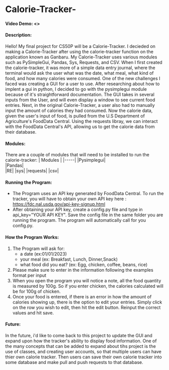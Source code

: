 # Calorie-Tracker-
#### Video Demo: <>
#### Description: 
Hello! My final project for CS50P will be a Calorie-Tracker. I decieded on making a Calorie-Tracker after using the calorie-tracker function on the application known as Ganbaru. My Calorie-Tracker uses various modules such as PySimpleGui, Pandas, Sys, Requests, and CSV. When I first created the calorie-tracker, it was more of a simple data entry journal, where the terminal would ask the user what was the date, what meal, what kind of food, and how many calories were consumed. One of the new challenges I faced was creating a GUI for a user to use. After researching about how to implent a gui in python, I decided to go with the pysimplegui module because of it's straightforward documentation. The GUI takes in several inputs from the User, and will even display a window to see current food entries. Next, in the original Calorie-Tracker, a user also had to manually input the amount of calories they had consumed. Now the calorie data, given the user's input of food, is pulled from the U.S Department of Agriculture's FoodData Central. Using the requests libray, we can interact with the FoodData Central's API, allowing us to get the calorie data from their database. 




#### Modules:
There are a couple of modules that will need to be installed to run the calorie-tracker:
| Modules |
|-----|
|Pysimplegui|               
|Pandas|              
|RE|
|sys|
|requests|
|csv|



#### Running the Program:
- The Program uses an API key generated by FoodData Central. To run the tracker, you will have to obtain your own API key here : https://fdc.nal.usda.gov/api-key-signup.html
- After obtaining your API key, create a config.py file and type in api_key="YOUR API KEY". Save the config file in the same folder you are running the program. The program will automatically call for you config.py.


#### How the Program Works:
1. The Program will ask for:
    - a date (ex:01/01/2023)
    - your meal (ex: Breakfast, Lunch, Dinner,Snack)
    - what food did you eat? (ex: Egg, chicken, coffee, beans, rice)
2. Please make sure to enter in the information following the examples format per input
3. When you open the program you will notice a note, all the food quantity is measured by 100g. So if you enter chicken, the calories calculated will be for 100g of chicken.
4. Once your food is entered, if there is an error in how the amount of calories showing up, there is the option to edit your entries. Simply click on the row you wish to edit, then hit the edit button. Reinput the correct values and hit save.

#### Future: 
In the future, i'd like to come back to this project to update the GUI and expand upon how the tracker's ability to display food information. One of the many concepts that can be added to expand about tihs project is the use of classes, and creating user accounts, so that multiple users can have thier own calorie tracker. Then users can save their own calorie tracker into some database and make pull and push requests to that database. 
  

